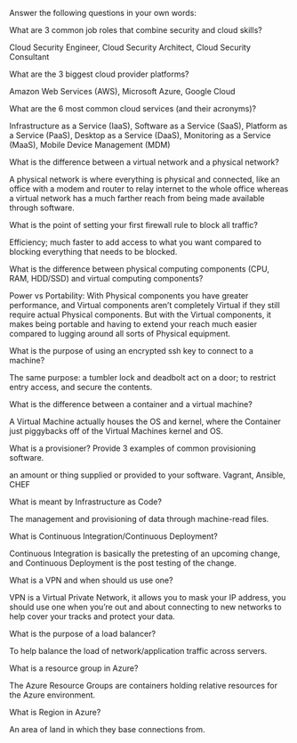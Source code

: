 Answer the following questions in your own words:


What are 3 common job roles that combine security and cloud skills?

Cloud Security Engineer, Cloud Security Architect, Cloud Security Consultant


What are the 3 biggest cloud provider platforms?

Amazon Web Services (AWS), Microsoft Azure, Google Cloud


What are the 6 most common cloud services (and their acronyms)?

Infrastructure as a Service (IaaS), Software as a Service (SaaS), Platform as a Service (PaaS), Desktop as a Service (DaaS), Monitoring as a Service (MaaS), Mobile Device Management (MDM)


What is the difference between a virtual network and a physical network?

A physical network is where everything is physical and connected, like an office with a modem and router to relay internet to the whole office whereas a virtual network has a much farther reach from being made available through software.


What is the point of setting your first firewall rule to block all traffic?

Efficiency; much faster to add access to what you want compared to blocking everything that needs to be blocked.


What is the difference between physical computing components (CPU, RAM, HDD/SSD) and virtual computing components?

Power vs Portability:
With Physical components you have greater performance, and Virtual components aren’t completely Virtual if they still require actual Physical components. But with the Virtual components, it makes being portable and having to extend your reach much easier compared to lugging around all sorts of Physical equipment.


What is the purpose of using an encrypted ssh key to connect to a machine?

The same purpose: a tumbler lock and deadbolt act on a door; to restrict entry access, and secure the contents.


What is the difference between a container and a virtual machine?

A Virtual Machine actually houses the OS and kernel, where the Container just piggybacks off of the Virtual Machines kernel and OS.


What is a provisioner? Provide 3 examples of common provisioning software.

an amount or thing supplied or provided to your software. Vagrant, Ansible, CHEF


What is meant by Infrastructure as Code?

The management and provisioning of data through machine-read files.


What is Continuous Integration/Continuous Deployment?

Continuous Integration is basically the pretesting of an upcoming change, and Continuous Deployment is the post testing of the change.


What is a VPN and when should us use one?

VPN is a Virtual Private Network, it allows you to mask your IP address, you should use one when you’re out and about connecting to new networks to help cover your tracks and protect your data.


What is the purpose of a load balancer?

To help balance the load of network/application traffic across servers.


What is a resource group in Azure?

The Azure Resource Groups are containers holding relative resources for the Azure environment.


What is Region in Azure?

An area of land in which they base connections from.



